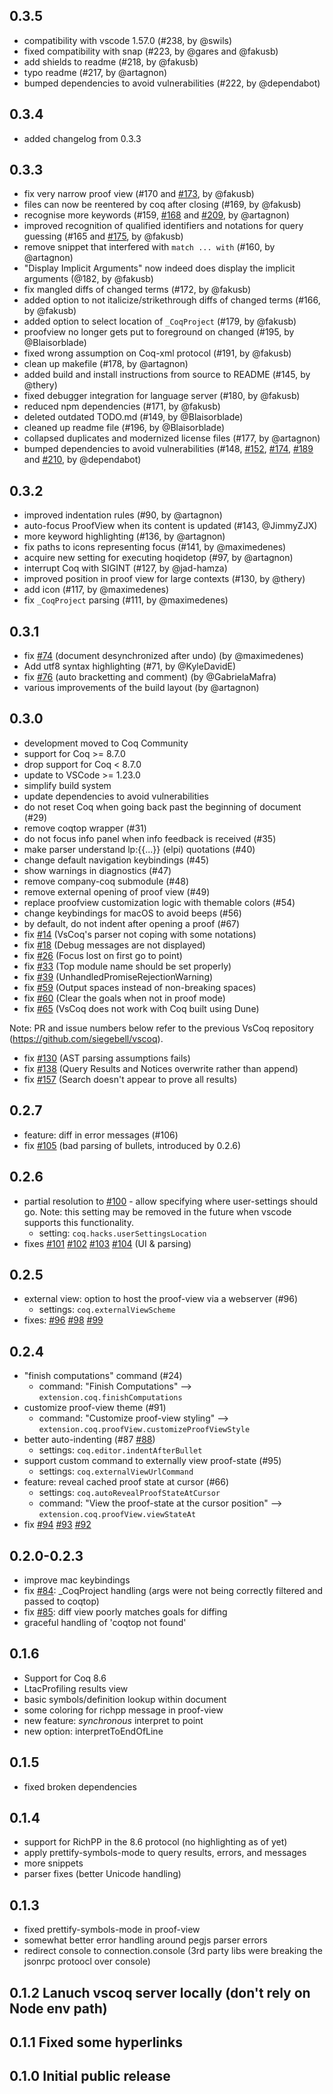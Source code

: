 ## 0.3.5
* compatibility with vscode 1.57.0 (#238, by @swils)
* fixed compatibility with snap (#223, by @gares and @fakusb)
* add shields to readme (#218, by @fakusb)
* typo readme (#217, by @artagnon)
* bumped dependencies to avoid vulnerabilities (#222, by @dependabot)

## 0.3.4
* added changelog from 0.3.3

## 0.3.3

* fix very narrow proof view (#170 and [#173](https://github.com/coq-community/vscoq/issues/173), by @fakusb)
* files can now be reentered by coq after closing (#169, by @fakusb)
* recognise more keywords (#159, [#168](https://github.com/coq-community/vscoq/issues/168) and [#209](https://github.com/coq-community/vscoq/issues/209), by @artagnon)
* improved recognition of qualified identifiers and notations for query guessing (#165 and [#175](https://github.com/coq-community/vscoq/issues/175), by @fakusb)
* remove snippet that interfered with `match ... with` (#160, by @artagnon)
* "Display Implicit Arguments" now indeed does display the implicit arguments (@182, by @fakusb)
* fix mangled diffs of changed terms (#172, by @fakusb)
* added option to not italicize/strikethrough diffs of changed terms (#166, by @fakusb)
* added option to select location of `_CoqProject` (#179, by @fakusb)
* proofview no longer gets put to foreground on changed (#195, by @Blaisorblade)
* fixed wrong assumption on Coq-xml protocol (#191, by @fakusb)
* clean up makefile (#178, by @artagnon)
* added build and install instructions from source to README (#145, by @thery)
* fixed debugger integration for language server (#180, by @fakusb) 
* reduced npm dependencies (#171, by @fakusb)
* deleted outdated TODO.md (#149, by @Blaisorblade)
* cleaned up readme file (#196, by @Blaisorblade)
* collapsed duplicates and modernized license files (#177, by @artagnon)
* bumped dependencies to avoid vulnerabilities (#148, [#152](https://github.com/coq-community/vscoq/issues/152), [#174](https://github.com/coq-community/vscoq/issues/174), [#189](https://github.com/coq-community/vscoq/issues/189) and [#210](https://github.com/coq-community/vscoq/issues/210), by @dependabot)

## 0.3.2
* improved indentation rules (#90, by @artagnon)
* auto-focus ProofView when its content is updated (#143, @JimmyZJX)
* more keyword highlighting (#136, by @artagnon)
* fix paths to icons representing focus (#141, by @maximedenes)
* acquire new setting for executing hoqidetop (#97, by @artagnon)
* interrupt Coq with SIGINT (#127, by @jad-hamza)
* improved position in proof view for large contexts (#130, by @thery)
* add icon (#117, by @maximedenes)
* fix `_CoqProject` parsing (#111, by @maximedenes)

## 0.3.1
* fix [#74](https://github.com/coq-community/vscoq/issues/74) (document desynchronized after undo) (by @maximedenes)
* Add utf8 syntax highlighting (#71, by @KyleDavidE)
* fix [#76](https://github.com/coq-community/vscoq/issues/76) (auto bracketting and comment) (by @GabrielaMafra)
* various improvements of the build layout (by @artagnon)

## 0.3.0
* development moved to Coq Community
* support for Coq >= 8.7.0
* drop support for Coq < 8.7.0
* update to VSCode >= 1.23.0
* simplify build system
* update dependencies to avoid vulnerabilities
* do not reset Coq when going back past the beginning of document (#29)
* remove coqtop wrapper (#31)
* do not focus info panel when info feedback is received (#35)
* make parser understand lp:{{...}} (elpi) quotations (#40)
* change default navigation keybindings (#45)
* show warnings in diagnostics (#47)
* remove company-coq submodule (#48)
* remove external opening of proof view (#49)
* replace proofview customization logic with themable colors (#54)
* change keybindings for macOS to avoid beeps (#56)
* by default, do not indent after opening a proof (#67)
* fix [#14](https://github.com/coq-community/vscoq/issues/14) (VsCoq's parser not coping with some notations)
* fix [#18](https://github.com/coq-community/vscoq/issues/18) (Debug messages are not displayed)
* fix [#26](https://github.com/coq-community/vscoq/issues/26) (Focus lost on first go to point)
* fix [#33](https://github.com/coq-community/vscoq/issues/33) (Top module name should be set properly)
* fix [#39](https://github.com/coq-community/vscoq/issues/39) (UnhandledPromiseRejectionWarning)
* fix [#59](https://github.com/coq-community/vscoq/issues/59) (Output spaces instead of non-breaking spaces)
* fix [#60](https://github.com/coq-community/vscoq/issues/60) (Clear the goals when not in proof mode)
* fix [#65](https://github.com/coq-community/vscoq/issues/65) (VsCoq does not work with Coq built using Dune)

Note: PR and issue numbers below refer to the previous VsCoq repository
(https://github.com/siegebell/vscoq).

* fix [#130](https://github.com/coq-community/vscoq/issues/130) (AST parsing assumptions fails)
* fix [#138](https://github.com/coq-community/vscoq/issues/138) (Query Results and Notices overwrite rather than append)
* fix [#157](https://github.com/coq-community/vscoq/issues/157) (Search doesn't appear to prove all results)

## 0.2.7
* feature: diff in error messages (#106)
* fix [#105](https://github.com/coq-community/vscoq/issues/105) (bad parsing of bullets, introduced by 0.2.6)

## 0.2.6
* partial resolution to [#100](https://github.com/coq-community/vscoq/issues/100) - allow specifying where user-settings should go. Note: this setting may be removed in the future when vscode supports this functionality.
    * setting: `coq.hacks.userSettingsLocation`
* fixes [#101](https://github.com/coq-community/vscoq/issues/101) [#102](https://github.com/coq-community/vscoq/issues/102) [#103](https://github.com/coq-community/vscoq/issues/103) [#104](https://github.com/coq-community/vscoq/issues/104) (UI & parsing)

## 0.2.5
* external view: option to host the proof-view via a webserver (#96)
    * settings: `coq.externalViewScheme`
* fixes: [#96](https://github.com/coq-community/vscoq/issues/96) [#98](https://github.com/coq-community/vscoq/issues/98) [#99](https://github.com/coq-community/vscoq/issues/99)

## 0.2.4
* "finish computations" command (#24)
    * command: "Finish Computations" --> `extension.coq.finishComputations`
* customize proof-view theme (#91)
    * command: "Customize proof-view styling" --> `extension.coq.proofView.customizeProofViewStyle`
* better auto-indenting (#87 [#88](https://github.com/coq-community/vscoq/issues/88))
    * settings: `coq.editor.indentAfterBullet` 
* support custom command to externally view proof-state (#95)
    * settings: `coq.externalViewUrlCommand`
* feature: reveal cached proof state at cursor (#66)
    * settings: `coq.autoRevealProofStateAtCursor`
    * command: "View the proof-state at the cursor position" --> `extension.coq.proofView.viewStateAt`
* fix [#94](https://github.com/coq-community/vscoq/issues/94) [#93](https://github.com/coq-community/vscoq/issues/93) [#92](https://github.com/coq-community/vscoq/issues/92)

## 0.2.0-0.2.3
* improve mac keybindings
* fix [#84](https://github.com/coq-community/vscoq/issues/84): _CoqProject handling (args were not being correctly filtered and passed to coqtop)
* fix [#85](https://github.com/coq-community/vscoq/issues/85): diff view poorly matches goals for diffing
* graceful handling of 'coqtop not found'

## 0.1.6
* Support for Coq 8.6
* LtacProfiling results view
* basic symbols/definition lookup within document
* some coloring for richpp message in proof-view
* new feature: *synchronous* interpret to point
* new option: interpretToEndOfLine

## 0.1.5
* fixed broken dependencies

## 0.1.4
* support for RichPP in the 8.6 protocol (no highlighting as of yet)
* apply prettify-symbols-mode to query results, errors, and messages
* more snippets
* parser fixes (better Unicode handling)

## 0.1.3 
* fixed prettify-symbols-mode in proof-view
* somewhat better error handling around pegjs parser errors
* redirect console to connection.console (3rd party libs were breaking the jsonrpc protoocl over console)

## 0.1.2 Lanuch vscoq server locally (don't rely on Node env path)

## 0.1.1 Fixed some hyperlinks

## 0.1.0 Initial public release
